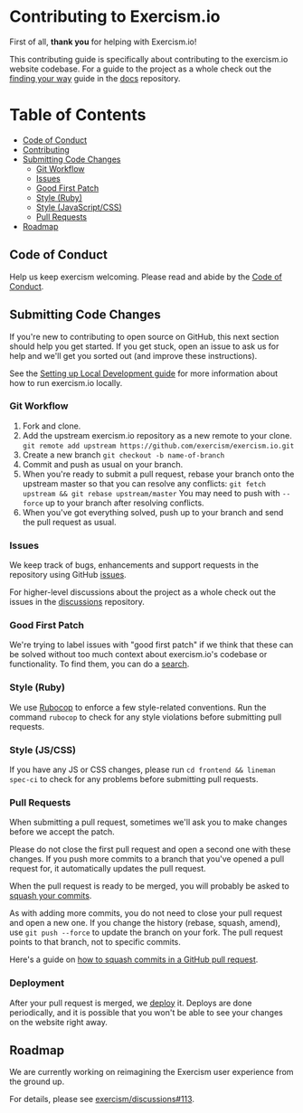 # Contributing to Exercism.io

First of all, **thank you** for helping with Exercism.io!

This contributing guide is specifically about contributing to the exercism.io website codebase.
For a guide to the project as a whole check out the [finding your way][finding-your-way] guide in the [docs][] repository.

# Table of Contents

* [Code of Conduct](#code-of-conduct)
* [Contributing](#contributing)
* [Submitting Code Changes](#submitting-code-changes)
    - [Git Workflow](#git-workflow)
    - [Issues](#issues)
    - [Good First Patch](#good-first-patch)
    - [Style (Ruby)](#style-ruby)
    - [Style (JavaScript/CSS)](#style-js-css)
    - [Pull Requests](#pull-requests)
* [Roadmap](#roadmap)

## Code of Conduct

Help us keep exercism welcoming. Please read and abide by the [Code of Conduct][coc].

## Submitting Code Changes

If you're new to contributing to open source on GitHub, this next section should help you get started.
If you get stuck, open an issue to ask us for help and we'll get you sorted out (and improve these instructions).

See the [Setting up Local Development guide][local-dev-env] for more information about how to run exercism.io locally.

### Git Workflow

1. Fork and clone.
1. Add the upstream exercism.io repository as a new remote to your clone.
   `git remote add upstream https://github.com/exercism/exercism.io.git`
1. Create a new branch
   `git checkout -b name-of-branch`
1. Commit and push as usual on your branch.
1. When you're ready to submit a pull request, rebase your branch onto
   the upstream master so that you can resolve any conflicts:
   `git fetch upstream && git rebase upstream/master`
   You may need to push with `--force` up to your branch after resolving conflicts.
1. When you've got everything solved, push up to your branch and send the pull request as usual.

### Issues

We keep track of bugs, enhancements and support requests in the repository using GitHub [issues][].

For higher-level discussions about the project as a whole check out the issues in the [discussions][] repository.

### Good First Patch

We're trying to label issues with "good first patch" if we think that these can be solved
without too much context about exercism.io's codebase or functionality. To find them, you
can do a [search][good-first-patch].

### Style (Ruby)

We use [Rubocop][rubocop] to enforce a few style-related conventions.
Run the command `rubocop` to check for any style violations before submitting pull requests.

### Style (JS/CSS)

If you have any JS or CSS changes, please run `cd frontend && lineman spec-ci` to check for any problems before submitting pull requests.

### Pull Requests

When submitting a pull request, sometimes we'll ask you to make changes before
we accept the patch.

Please do not close the first pull request and open a second one with these
changes. If you push more commits to a branch that you've opened a pull
request for, it automatically updates the pull request.

When the pull request is ready to be merged, you will probably be asked to [squash your commits][squash-commits].

As with adding more commits, you do not need to close your pull request and open a new one.
If you change the history (rebase, squash, amend), use `git push --force` to update the branch on your fork.
The pull request points to that branch, not to specific commits.

Here's a guide on [how to squash commits in a GitHub pull request][squash-commits].

### Deployment

After your pull request is merged, we [deploy][live-deployment] it. Deploys are
done periodically, and it is possible that you won't be able to see your changes
on the website right away.

## Roadmap

We are currently working on reimagining the Exercism user experience from the ground up.

For details, please see [exercism/discussions#113][roadmap].

[finding-your-way]: https://github.com/exercism/docs/blob/master/finding-your-way.md
[docs]: https://github.com/exercism/docs
[coc]: https://github.com/exercism/exercism.io/blob/master/CODE_OF_CONDUCT.md
[local-dev-env]: https://github.com/exercism/exercism.io/blob/master/docs/setting-up-local-development.md
[issues]: https://github.com/exercism/exercism.io/issues
[discussions]: https://github.com/exercism/discussions/issues
[good-first-patch]: https://github.com/exercism/exercism.io/labels/good%20first%20patch
[rubocop]: https://github.com/bbatsov/rubocop
[roadmap]: https://github.com/exercism/discussions/issues/113
[squash-commits]: http://blog.steveklabnik.com/posts/2012-11-08-how-to-squash-commits-in-a-github-pull-request
[live-deployment]: https://github.com/exercism/exercism.io/blob/master/docs/setting-up-local-development.md#live-deployment
